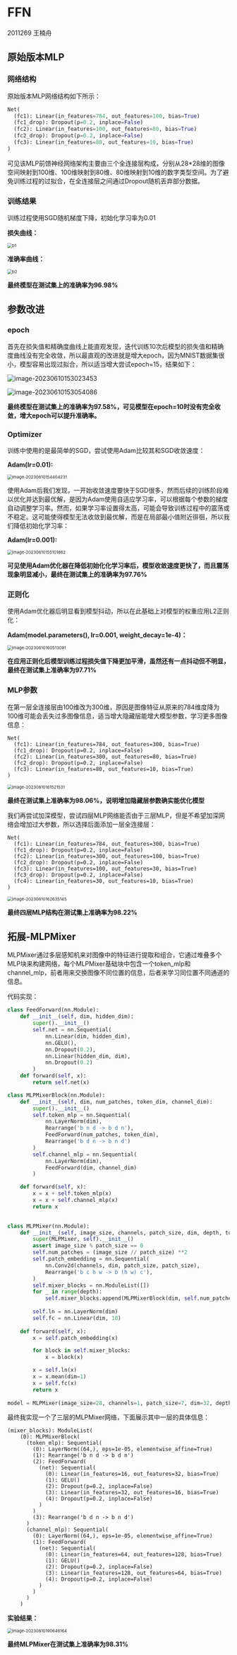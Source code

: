 # FFN

2011269 王楠舟

## 原始版本MLP

### 网络结构

原始版本MLP网络结构如下所示：

```python
Net(
  (fc1): Linear(in_features=784, out_features=100, bias=True)
  (fc1_drop): Dropout(p=0.2, inplace=False)
  (fc2): Linear(in_features=100, out_features=80, bias=True)
  (fc2_drop): Dropout(p=0.2, inplace=False)
  (fc3): Linear(in_features=80, out_features=10, bias=True)
)
```

可见该MLP前馈神经网络架构主要由三个全连接层构成，分别从28*28维的图像空间映射到100维、100维映射到80维、80维映射到10维的数字类型空间。为了避免训练过程的过拟合，在全连接层之间通过Dropout随机丢弃部分数据。

### 训练结果

训练过程使用SGD随机梯度下降，初始化学习率为0.01

**损失曲线：**

<img src="img\b1.png" alt="b1" style="zoom: 67%;" />

**准确率曲线：**

<img src="img\b2.png" alt="b2" style="zoom: 67%;" />

**最终模型在测试集上的准确率为96.98%**

## 参数改进

### epoch

首先在损失值和精确度曲线上能直观发现，迭代训练10次后模型的损失值和精确度曲线没有完全收敛，所以最直观的改进就是增大epoch，因为MNIST数据集很小，模型容易出现过拟合，所以适当增大尝试epoch=15，结果如下：

![image-20230610153023453](E:\DeepLearning\DL\FFN\img\image-20230610153023453.png)

![image-20230610153054086](E:\DeepLearning\DL\FFN\img\image-20230610153054086.png)

**最终模型在测试集上的准确率为97.58%，可见模型在epoch=10时没有完全收敛，增大epoch可以提升准确率。**

### Optimizer

训练中使用的是最简单的SGD，尝试使用Adam比较其和SGD收敛速度：

**Adam(lr=0.01):**

<img src="E:\DeepLearning\DL\FFN\img\image-20230610154404231.png" alt="image-20230610154404231" style="zoom:67%;" />

使用Adam后我们发现，一开始收敛速度要快于SGD很多，然而后续的训练阶段难以优化并达到最优解，是因为Adam使用自适应学习率，可以根据每个参数的梯度自动调整学习率。然而，如果学习率设置得太高，可能会导致训练过程中的震荡或不稳定。这可能使得模型无法收敛到最优解，而是在局部最小值附近徘徊，所以我们降低初始化学习率：

**Adam(lr=0.001):**

<img src="C:\Users\LEGION\AppData\Roaming\Typora\typora-user-images\image-20230610155101862.png" alt="image-20230610155101862" style="zoom:67%;" />

**可见使用Adam优化器在降低初始化化学习率后，模型收敛速度更快了，而且震荡现象明显减小，最终在测试集上的准确率为97.76%**

### 正则化

使用Adam优化器后明显看到模型抖动，所以在此基础上对模型的权重应用L2正则化：

**Adam(model.parameters(), lr=0.001, weight_decay=1e-4)：**

<img src="E:\DeepLearning\DL\FFN\img\image-20230610160513091.png" alt="image-20230610160513091" style="zoom:67%;" />

**在应用正则化后模型训练过程损失值下降更加平滑，虽然还有一点抖动但不明显，最终在测试集上准确率为97.71%**

### MLP参数

在第一层全连接层由100维改为300维，原因是图像特征从原来的784维度降为100维可能会丢失过多图像信息，适当增大隐藏层能增大模型参数，学习更多图像信息：

```
Net(
  (fc1): Linear(in_features=784, out_features=300, bias=True)
  (fc1_drop): Dropout(p=0.2, inplace=False)
  (fc2): Linear(in_features=300, out_features=80, bias=True)
  (fc2_drop): Dropout(p=0.2, inplace=False)
  (fc3): Linear(in_features=80, out_features=10, bias=True)
)
```

<img src="E:\DeepLearning\DL\FFN\img\image-20230610161521531.png" alt="image-20230610161521531" style="zoom:67%;" />

**最终在测试集上准确率为98.06%，说明增加隐藏层参数确实能优化模型**

我们再尝试加深模型，尝试四层MLP网络能否由于三层MLP，但是不希望加深网络会增加过大参数，所以选择后面添加一层全连接层：

```
Net(
  (fc1): Linear(in_features=784, out_features=300, bias=True)
  (fc1_drop): Dropout(p=0.2, inplace=False)
  (fc2): Linear(in_features=300, out_features=100, bias=True)
  (fc2_drop): Dropout(p=0.2, inplace=False)
  (fc3): Linear(in_features=100, out_features=30, bias=True)
  (fc3_drop): Dropout(p=0.2, inplace=False)
  (fc4): Linear(in_features=30, out_features=10, bias=True)
)
```

<img src="E:\DeepLearning\DL\FFN\img\image-20230610162635145.png" alt="image-20230610162635145" style="zoom:67%;" />

**最终四层MLP结构在测试集上准确率为98.22%**

## 拓展-MLPMixer

MLPMixer通过多层感知机来对图像中的特征进行提取和组合，它通过堆叠多个MLP块来构建网络，每个MLPMixer基础块中包含一个token_mlp和channel_mlp，前者用来交换图像不同位置的信息，后者来学习同位置不同通道的信息。

代码实现：

```python
class FeedForward(nn.Module):
    def __init__(self, dim, hidden_dim):
        super().__init__()
        self.net = nn.Sequential(
            nn.Linear(dim, hidden_dim),
            nn.GELU(),
            nn.Dropout(0.2),
            nn.Linear(hidden_dim, dim),
            nn.Dropout(0.2)
        )
    def forward(self, x):
        return self.net(x)

class MLPMixerBlock(nn.Module):
    def __init__(self, dim, num_patches, token_dim, channel_dim):
        super().__init__()
        self.token_mlp = nn.Sequential(
            nn.LayerNorm(dim),
            Rearrange('b n d -> b d n'),
            FeedForward(num_patches, token_dim),
            Rearrange('b d n -> b n d')
        )
        self.channel_mlp = nn.Sequential(
            nn.LayerNorm(dim),
            FeedForward(dim, channel_dim)
        )

    def forward(self, x):
        x = x + self.token_mlp(x)
        x = x + self.channel_mlp(x)
        return x
        

class MLPMixer(nn.Module):
    def __init__(self, image_size, channels, patch_size, dim, depth, token_dim, channel_dim):
        super(MLPMixer, self).__init__()
        assert image_size % patch_size == 0
        self.num_patches = (image_size // patch_size) **2
        self.patch_embedding = nn.Sequential(
            nn.Conv2d(channels, dim, patch_size, patch_size),
            Rearrange('b c h w -> b (h w) c'),
        )
        self.mixer_blocks = nn.ModuleList([])
        for _ in range(depth):
            self.mixer_blocks.append(MLPMixerBlock(dim, self.num_patches, token_dim, channel_dim))
        
        self.ln = nn.LayerNorm(dim)
        self.fc = nn.Linear(dim, 10)
    
    def forward(self, x):
        x = self.patch_embedding(x)

        for block in self.mixer_blocks:
            x = block(x)

        x = self.ln(x)
        x = x.mean(dim=1)
        x = self.fc(x)
        return x
   
model = MLPMixer(image_size=28, channels=1, patch_size=7, dim=32, depth=3, token_dim=32, channel_dim=128).to(device)
```

最终我实现一个了三层的MLPMixer网络，下面展示其中一层的具体信息：

```
(mixer_blocks): ModuleList(
    (0): MLPMixerBlock(
      (token_mlp): Sequential(
        (0): LayerNorm((64,), eps=1e-05, elementwise_affine=True)
        (1): Rearrange('b n d -> b d n')
        (2): FeedForward(
          (net): Sequential(
            (0): Linear(in_features=16, out_features=32, bias=True)
            (1): GELU()
            (2): Dropout(p=0.2, inplace=False)
            (3): Linear(in_features=32, out_features=16, bias=True)
            (4): Dropout(p=0.2, inplace=False)
          )
        )
        (3): Rearrange('b d n -> b n d')
      )
      (channel_mlp): Sequential(
        (0): LayerNorm((64,), eps=1e-05, elementwise_affine=True)
        (1): FeedForward(
          (net): Sequential(
            (0): Linear(in_features=64, out_features=128, bias=True)
            (1): GELU()
            (2): Dropout(p=0.2, inplace=False)
            (3): Linear(in_features=128, out_features=64, bias=True)
            (4): Dropout(p=0.2, inplace=False)
          )
        )
      )
    )
```

**实验结果：**

<img src="E:\DeepLearning\DL\FFN\img\image-20230610190646164.png" alt="image-20230610190646164" style="zoom:67%;" />



**最终MLPMixer在测试集上准确率为98.31%**

